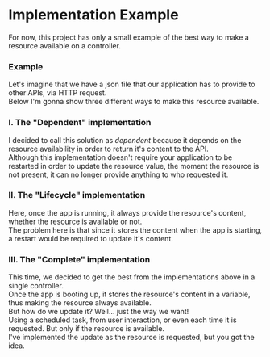 # Implementation Example

For now, this project has only a small example of the best way to make a resource available on a controller.

### Example

Let's imagine that we have a json file that our application has to provide to other APIs, via HTTP request.  
Below I'm gonna show three different ways to make this resource available.


### I. The "Dependent" implementation

I decided to call this solution as *dependent* because it depends on the resource availability in order to return it's content to the API.  
Although this implementation doesn't require your application to be restarted in order to update the resource value, the moment the resource is not present, it can no longer provide anything to who requested it.


### II. The "Lifecycle" implementation

Here, once the app is running, it always provide the resource's content, whether the resource is available or not.  
The problem here is that since it stores the content when the app is starting, a restart would be required to update it's content.


### III. The "Complete" implementation

This time, we decided to get the best from the implementations above in a single controller.  
Once the app is booting up, it stores the resource's content in a variable, thus making the resource always available.  
But how do we update it? Well... just the way we want!  
Using a scheduled task, from user interaction, or even each time it is requested. But only if the resource is available.  
I've implemented the update as the resource is requested, but you got the idea.




